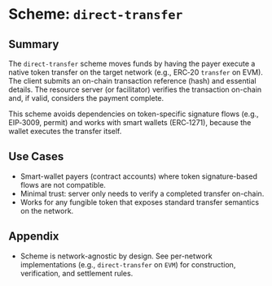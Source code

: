 # Scheme: `direct-transfer`

## Summary

The `direct-transfer` scheme moves funds by having the payer execute a native token transfer on the target network (e.g., ERC‑20 `transfer` on EVM). The client submits an on-chain transaction reference (hash) and essential details. The resource server (or facilitator) verifies the transaction on-chain and, if valid, considers the payment complete.

This scheme avoids dependencies on token-specific signature flows (e.g., EIP‑3009, permit) and works with smart wallets (ERC‑1271), because the wallet executes the transfer itself.

## Use Cases

- Smart-wallet payers (contract accounts) where token signature-based flows are not compatible.
- Minimal trust: server only needs to verify a completed transfer on-chain.
- Works for any fungible token that exposes standard transfer semantics on the network.

## Appendix

- Scheme is network-agnostic by design. See per-network implementations (e.g., `direct-transfer` on `EVM`) for construction, verification, and settlement rules.
